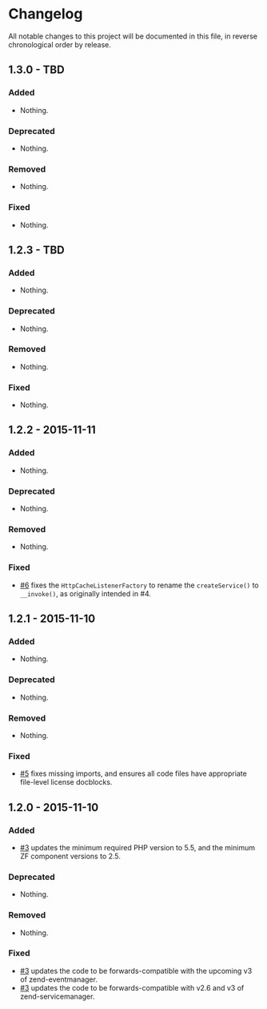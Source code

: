 # Changelog

All notable changes to this project will be documented in this file, in reverse chronological order by release.

## 1.3.0 - TBD

### Added

- Nothing.

### Deprecated

- Nothing.

### Removed

- Nothing.

### Fixed

- Nothing.

## 1.2.3 - TBD

### Added

- Nothing.

### Deprecated

- Nothing.

### Removed

- Nothing.

### Fixed

- Nothing.

## 1.2.2 - 2015-11-11

### Added

- Nothing.

### Deprecated

- Nothing.

### Removed

- Nothing.

### Fixed

- [#6](https://github.com/zfcampus/zf-http-cache/pull/6) fixes the
  `HttpCacheListenerFactory` to rename the `createService()` to `__invoke()`,
  as originally intended in #4.

## 1.2.1 - 2015-11-10

### Added

- Nothing.

### Deprecated

- Nothing.

### Removed

- Nothing.

### Fixed

- [#5](https://github.com/zfcampus/zf-http-cache/pull/5) fixes missing imports,
  and ensures all code files have appropriate file-level license docblocks.

## 1.2.0 - 2015-11-10

### Added

- [#3](https://github.com/zfcampus/zf-http-cache/pull/3) updates the minimum
  required PHP version to 5.5, and the minimum ZF component versions to 2.5.

### Deprecated

- Nothing.

### Removed

- Nothing.

### Fixed

- [#3](https://github.com/zfcampus/zf-http-cache/pull/3) updates the code to
  be forwards-compatible with the upcoming v3 of zend-eventmanager.
- [#3](https://github.com/zfcampus/zf-http-cache/pull/3) updates the code to
  be forwards-compatible with v2.6 and v3 of zend-servicemanager.
